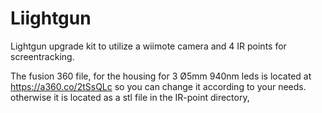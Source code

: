 # Liightgun
Lightgun upgrade kit to utilize a wiimote camera and 4 IR points for screentracking.

The fusion 360 file, for the housing for 3 Ø5mm 940nm leds is located at https://a360.co/2tSsQLc so you can change it according to your needs. otherwise it is located as a stl file in the IR-point directory, 
